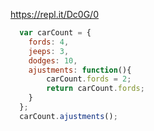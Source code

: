 https://repl.it/Dc0G/0

```javascript
  var carCount = {
  	fords: 4,
  	jeeps: 3,
  	dodges: 10,
  	ajustments: function(){
  		carCount.fords = 2;
  		return carCount.fords;
  	}
  };
  carCount.ajustments();
```
